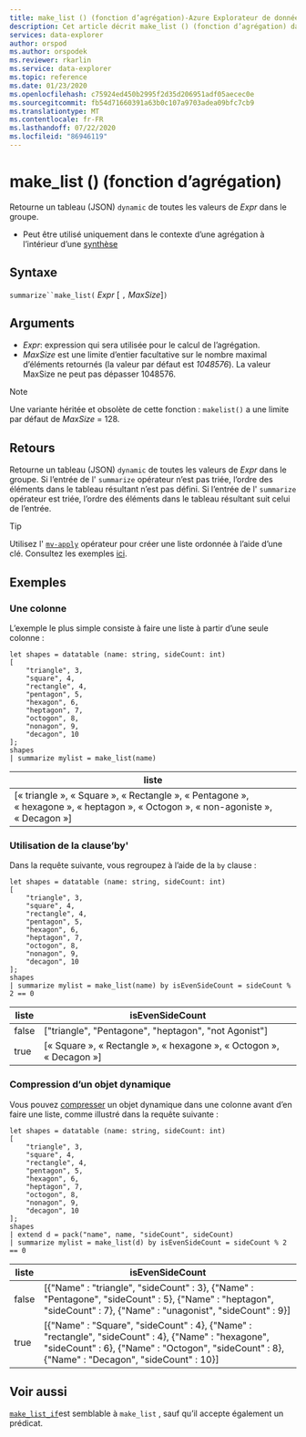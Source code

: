 ```yaml
---
title: make_list () (fonction d’agrégation)-Azure Explorateur de données | Microsoft Docs
description: Cet article décrit make_list () (fonction d’agrégation) dans Azure Explorateur de données.
services: data-explorer
author: orspod
ms.author: orspodek
ms.reviewer: rkarlin
ms.service: data-explorer
ms.topic: reference
ms.date: 01/23/2020
ms.openlocfilehash: c75924ed450b2995f2d35d206951adf05aecec0e
ms.sourcegitcommit: fb54d71660391a63b0c107a9703adea09bfc7cb9
ms.translationtype: MT
ms.contentlocale: fr-FR
ms.lasthandoff: 07/22/2020
ms.locfileid: "86946119"
---
```

# <a name="make_list-aggregation-function"></a>make_list () (fonction d’agrégation)

Retourne un tableau (JSON) `dynamic` de toutes les valeurs de *Expr* dans le groupe.

* Peut être utilisé uniquement dans le contexte d’une agrégation à l’intérieur d’une [synthèse](summarizeoperator.md)

## <a name="syntax"></a>Syntaxe

`summarize``make_list(` *Expr* [ `,` *MaxSize*]`)`

## <a name="arguments"></a>Arguments

* *Expr*: expression qui sera utilisée pour le calcul de l’agrégation.
* *MaxSize* est une limite d’entier facultative sur le nombre maximal d’éléments retournés (la valeur par défaut est *1048576*). La valeur MaxSize ne peut pas dépasser 1048576.

> [!NOTE]
> Une variante héritée et obsolète de cette fonction : `makelist()` a une limite par défaut de *MaxSize* = 128.

## <a name="returns"></a>Retours

Retourne un tableau (JSON) `dynamic` de toutes les valeurs de *Expr* dans le groupe.
Si l’entrée de l' `summarize` opérateur n’est pas triée, l’ordre des éléments dans le tableau résultant n’est pas défini.
Si l’entrée de l' `summarize` opérateur est triée, l’ordre des éléments dans le tableau résultant suit celui de l’entrée.

> [!TIP]
> Utilisez l' [`mv-apply`](./mv-applyoperator.md) opérateur pour créer une liste ordonnée à l’aide d’une clé. Consultez les exemples [ici](./mv-applyoperator.md#using-the-mv-apply-operator-to-sort-the-output-of-makelist-aggregate-by-some-key).

## <a name="examples"></a>Exemples

### <a name="one-column"></a>Une colonne

L’exemple le plus simple consiste à faire une liste à partir d’une seule colonne :

```kusto
let shapes = datatable (name: string, sideCount: int)
[
    "triangle", 3,
    "square", 4,
    "rectangle", 4,
    "pentagon", 5,
    "hexagon", 6,
    "heptagon", 7,
    "octogon", 8,
    "nonagon", 9,
    "decagon", 10
];
shapes
| summarize mylist = make_list(name)
```

|liste|
|---|
|[« triangle », « Square », « Rectangle », « Pentagone », « hexagone », « heptagon », « Octogon », « non-agoniste », « Decagon »]|

### <a name="using-the-by-clause"></a>Utilisation de la clause’by'

Dans la requête suivante, vous regroupez à l’aide de la `by` clause :

```kusto
let shapes = datatable (name: string, sideCount: int)
[
    "triangle", 3,
    "square", 4,
    "rectangle", 4,
    "pentagon", 5,
    "hexagon", 6,
    "heptagon", 7,
    "octogon", 8,
    "nonagon", 9,
    "decagon", 10
];
shapes
| summarize mylist = make_list(name) by isEvenSideCount = sideCount % 2 == 0
```

|liste|isEvenSideCount|
|---|---|
|false|["triangle", "Pentagone", "heptagon", "not Agonist"]|
|true|[« Square », « Rectangle », « hexagone », « Octogon », « Decagon »]|

### <a name="packing-a-dynamic-object"></a>Compression d’un objet dynamique

Vous pouvez [compresser](./packfunction.md) un objet dynamique dans une colonne avant d’en faire une liste, comme illustré dans la requête suivante :

```kusto
let shapes = datatable (name: string, sideCount: int)
[
    "triangle", 3,
    "square", 4,
    "rectangle", 4,
    "pentagon", 5,
    "hexagon", 6,
    "heptagon", 7,
    "octogon", 8,
    "nonagon", 9,
    "decagon", 10
];
shapes
| extend d = pack("name", name, "sideCount", sideCount)
| summarize mylist = make_list(d) by isEvenSideCount = sideCount % 2 == 0
```

|liste|isEvenSideCount|
|---|---|
|false|[{"Name" : "triangle", "sideCount" : 3}, {"Name" : "Pentagone", "sideCount" : 5}, {"Name" : "heptagon", "sideCount" : 7}, {"Name" : "unagonist", "sideCount" : 9}]|
|true|[{"Name" : "Square", "sideCount" : 4}, {"Name" : "rectangle", "sideCount" : 4}, {"Name" : "hexagone", "sideCount" : 6}, {"Name" : "Octogon", "sideCount" : 8}, {"Name" : "Decagon", "sideCount" : 10}]|

## <a name="see-also"></a>Voir aussi

[`make_list_if`](./makelistif-aggfunction.md)est semblable à `make_list` , sauf qu’il accepte également un prédicat.
